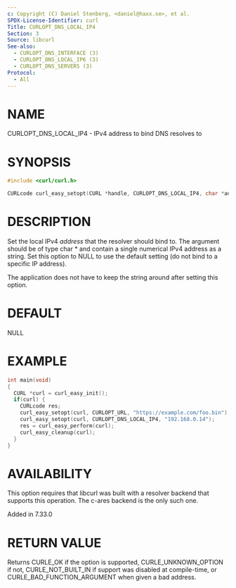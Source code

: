 ```yaml
---
c: Copyright (C) Daniel Stenberg, <daniel@haxx.se>, et al.
SPDX-License-Identifier: curl
Title: CURLOPT_DNS_LOCAL_IP4
Section: 3
Source: libcurl
See-also:
  - CURLOPT_DNS_INTERFACE (3)
  - CURLOPT_DNS_LOCAL_IP6 (3)
  - CURLOPT_DNS_SERVERS (3)
Protocol:
  - All
---
```


# NAME

CURLOPT_DNS_LOCAL_IP4 - IPv4 address to bind DNS resolves to

# SYNOPSIS

~~~c
#include <curl/curl.h>

CURLcode curl_easy_setopt(CURL *handle, CURLOPT_DNS_LOCAL_IP4, char *address);
~~~

# DESCRIPTION

Set the local IPv4 *address* that the resolver should bind to. The argument
should be of type char * and contain a single numerical IPv4 address as a
string. Set this option to NULL to use the default setting (do not bind to a
specific IP address).

The application does not have to keep the string around after setting this
option.

# DEFAULT

NULL

# EXAMPLE

~~~c
int main(void)
{
  CURL *curl = curl_easy_init();
  if(curl) {
    CURLcode res;
    curl_easy_setopt(curl, CURLOPT_URL, "https://example.com/foo.bin");
    curl_easy_setopt(curl, CURLOPT_DNS_LOCAL_IP4, "192.168.0.14");
    res = curl_easy_perform(curl);
    curl_easy_cleanup(curl);
  }
}
~~~

# AVAILABILITY

This option requires that libcurl was built with a resolver backend that
supports this operation. The c-ares backend is the only such one.

Added in 7.33.0

# RETURN VALUE

Returns CURLE_OK if the option is supported, CURLE_UNKNOWN_OPTION if not,
CURLE_NOT_BUILT_IN if support was disabled at compile-time, or
CURLE_BAD_FUNCTION_ARGUMENT when given a bad address.

